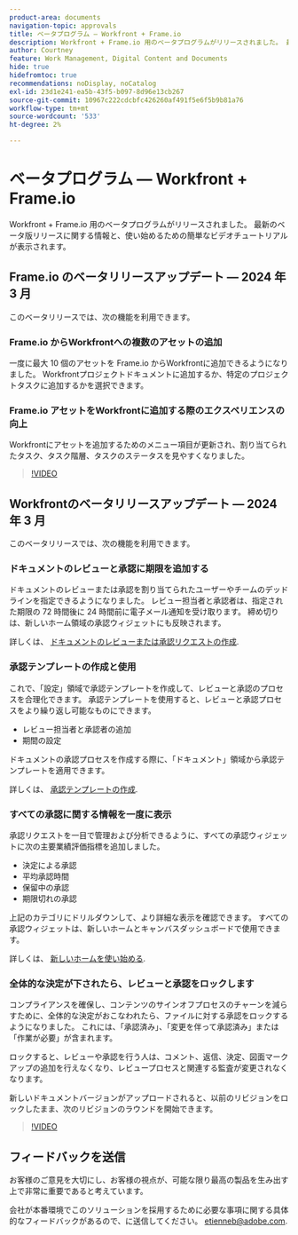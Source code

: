 ```yaml
---
product-area: documents
navigation-topic: approvals
title: ベータプログラム — Workfront + Frame.io
description: Workfront + Frame.io 用のベータプログラムがリリースされました。 最新のベータ版リリースに関する情報と、使い始めるための簡単なビデオチュートリアルが表示されます。
author: Courtney
feature: Work Management, Digital Content and Documents
hide: true
hidefromtoc: true
recommendations: noDisplay, noCatalog
exl-id: 23d1e241-ea5b-43f5-b097-8d96e13cb267
source-git-commit: 10967c222cdcbfc426260af491f5e6f5b9b81a76
workflow-type: tm+mt
source-wordcount: '533'
ht-degree: 2%

---
```


# ベータプログラム — Workfront + Frame.io

Workfront + Frame.io 用のベータプログラムがリリースされました。 最新のベータ版リリースに関する情報と、使い始めるための簡単なビデオチュートリアルが表示されます。

## Frame.io のベータリリースアップデート — 2024 年 3 月

このベータリリースでは、次の機能を利用できます。

### Frame.io からWorkfrontへの複数のアセットの追加

一度に最大 10 個のアセットを Frame.io からWorkfrontに追加できるようになりました。 Workfrontプロジェクトドキュメントに追加するか、特定のプロジェクトタスクに追加するかを選択できます。

### Frame.io アセットをWorkfrontに追加する際のエクスペリエンスの向上

Workfrontにアセットを追加するためのメニュー項目が更新され、割り当てられたタスク、タスク階層、タスクのステータスを見やすくなりました。

>[!VIDEO](https://video.tv.adobe.com/v/3428213/)

## Workfrontのベータリリースアップデート — 2024 年 3 月

このベータリリースでは、次の機能を利用できます。

### ドキュメントのレビューと承認に期限を追加する

ドキュメントのレビューまたは承認を割り当てられたユーザーやチームのデッドラインを指定できるようになりました。 レビュー担当者と承認者は、指定された期限の 72 時間後に 24 時間前に電子メール通知を受け取ります。 締め切りは、新しいホーム領域の承認ウィジェットにも反映されます。

詳しくは、 [ドキュメントのレビューまたは承認リクエストの作成](/help/quicksilver/review-and-approve-work/document-reviews-and-approvals/manage-document-approvals/create-a-document-approval.md).

### 承認テンプレートの作成と使用

これで、「設定」領域で承認テンプレートを作成して、レビューと承認のプロセスを合理化できます。 承認テンプレートを使用すると、レビューと承認プロセスをより繰り返し可能なものにできます。

* レビュー担当者と承認者の追加
* 期間の設定

ドキュメントの承認プロセスを作成する際に、「ドキュメント」領域から承認テンプレートを適用できます。

詳しくは、 [承認テンプレートの作成](/help/quicksilver/review-and-approve-work/document-reviews-and-approvals/manage-document-approvals/create-approval-template.md).

### すべての承認に関する情報を一度に表示

承認リクエストを一目で管理および分析できるように、すべての承認ウィジェットに次の主要業績評価指標を追加しました。

* 決定による承認
* 平均承認時間
* 保留中の承認
* 期限切れの承認

上記のカテゴリにドリルダウンして、より詳細な表示を確認できます。 すべての承認ウィジェットは、新しいホームとキャンバスダッシュボードで使用できます。

詳しくは、 [新しいホームを使い始める](/help/quicksilver/workfront-basics/using-home/new-home/get-started-with-new-home.md).

### 全体的な決定が下されたら、レビューと承認をロックします

コンプライアンスを確保し、コンテンツのサインオフプロセスのチャーンを減らすために、全体的な決定がおこなわれたら、ファイルに対する承認をロックするようになりました。 これには、「承認済み」、「変更を伴って承認済み」または「作業が必要」が含まれます。

ロックすると、レビューや承認を行う人は、コメント、返信、決定、図面マークアップの追加を行えなくなり、レビュープロセスと関連する監査が変更されなくなります。

新しいドキュメントバージョンがアップロードされると、以前のリビジョンをロックしたまま、次のリビジョンのラウンドを開始できます。

>[!VIDEO](https://video.tv.adobe.com/v/3428179/)


## フィードバックを送信

お客様のご意見を大切にし、お客様の視点が、可能な限り最高の製品を生み出す上で非常に重要であると考えています。

会社が本番環境でこのソリューションを採用するために必要な事項に関する具体的なフィードバックがあるので、に送信してください。 [etienneb@adobe.com](mailto:etienneb@adobe.com).
